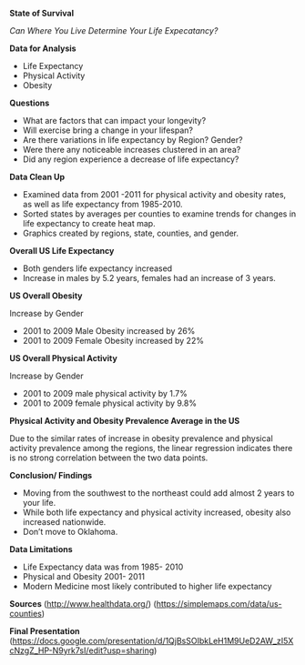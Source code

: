 **State of Survival** 

*Can Where You Live Determine Your Life Expecatancy?* 



**Data for Analysis**

* Life Expectancy
* Physical Activity 
* Obesity



**Questions** 

* What are factors that can impact your longevity? 
* Will exercise bring a change in your lifespan? 
* Are there variations in life expectancy by Region? Gender?
* Were there any noticeable increases clustered in an area? 
* Did any region experience a decrease of life expectancy? 




**Data Clean Up**

* Examined data from 2001 -2011 for physical activity and obesity rates, as well as life expectancy from 1985-2010.
* Sorted states by averages per counties to examine trends for changes in life expectancy to create heat map. 
* Graphics created by regions, state, counties, and gender. 




**Overall US Life Expectancy** 

* Both genders life expectancy increased 
* Increase in males by 5.2 years, females had an increase of 3 years. 




**US Overall Obesity**

Increase by Gender
* 2001 to 2009 Male Obesity increased by 26%
* 2001 to 2009 Female Obesity increased by 22%



**US Overall Physical Activity**

Increase by Gender
* 2001 to 2009  male physical activity by 1.7% 
* 2001 to 2009  female physical activity by 9.8%




**Physical Activity and Obesity Prevalence Average in the US**

Due to the similar rates of increase in obesity prevalence and physical activity prevalence among the regions, the linear regression indicates there is no strong
correlation between the two data points.


**Conclusion/ Findings** 

* Moving from the southwest to the northeast could add almost 2 years to your life. 
* While both life expectancy and physical activity increased, obesity also increased nationwide.
* Don’t move to Oklahoma. 



**Data Limitations**
 
* Life Expectancy data was from  1985- 2010
* Physical and Obesity 2001- 2011 
* Modern Medicine most likely contributed to higher life expectancy


**Sources**
(http://www.healthdata.org/)
(https://simplemaps.com/data/us-counties)



**Final Presentation**
(https://docs.google.com/presentation/d/1QjBsSOIbkLeH1M9UeD2AW_zI5XcNzgZ_HP-N9yrk7sI/edit?usp=sharing)
